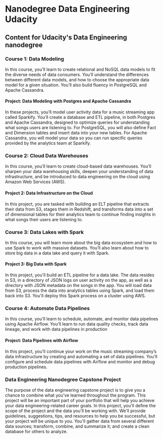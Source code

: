 # Nanodegree Data Engineering Udacity

## Content for Udacity's Data Engineering nanodegree

### Course 1: Data Modeling
In this course, you’ll learn to create relational and NoSQL data models to fit the diverse
needs of data consumers. You’ll understand the differences between different data
models, and how to choose the appropriate data model for a given situation. You’ll also
build fluency in PostgreSQL and Apache Cassandra.

#### Project: Data Modeling with Postgres and Apache Cassandra
In these projects, you’ll model user activity data for a music streaming app called Sparkify.
You’ll create a database and ETL pipeline, in both Postgres and Apache Cassandra,
designed to optimize queries for understanding what songs users are listening to. For
PostgreSQL, you will also define Fact and Dimension tables and insert data into your new
tables. For Apache Cassandra, you will model your data so you can run specific queries
provided by the analytics team at Sparkify.

### Course 2: Cloud Data Warehouses
In this course, you’ll learn to create cloud-based data warehouses. You’ll sharpen your data
warehousing skills, deepen your understanding of data infrastructure, and be introduced
to data engineering on the cloud using Amazon Web Services (AWS).

#### Project 2: Data Infrastructure on the Cloud
In this project, you are tasked with building an ELT pipeline that extracts their data from S3,
stages them in Redshift, and transforms data into a set of dimensional tables for their
analytics team to continue finding insights in what songs their users are listening to.

### Course 3: Data Lakes with Spark
In this course, you will learn more about the big data ecosystem and how to use Spark to
work with massive datasets. You’ll also learn about how to store big data in a data lake and
query it with Spark.

#### Project 3: Big Data with Spark
In this project, you'll build an ETL pipeline for a data lake. The data resides in S3, in a
directory of JSON logs on user activity on the app, as well as a directory with JSON metadata
on the songs in the app. You will load data from S3, process the data into analytics tables
using Spark, and load them back into S3. You'll deploy this Spark process on a cluster using
AWS.

### Course 4: Automate Data Pipelines
In this course, you’ll learn to schedule, automate, and monitor data pipelines using Apache
Airflow. You’ll learn to run data quality checks, track data lineage, and work with data
pipelines in production

#### Project: Data Pipelines with Airflow
In this project, you’ll continue your work on the music streaming company’s data
infrastructure by creating and automating a set of data pipelines. You’ll configure and
schedule data pipelines with Airflow and monitor and debug production pipelines.

### Data Engineering Nanodegree Capstone Project
The purpose of the data engineering capstone project is to give you a chance to combine
what you've learned throughout the program. This project will be an important part of your
portfolio that will help you achieve your data engineering-related career goals.
In this project, you'll define the scope of the project and the data you'll be working with.
We'll provide guidelines, suggestions, tips, and resources to help you be successful, but
your project will be unique to you. You'll gather data from several different data sources;
transform, combine, and summarize it; and create a clean database for others to analyze.
